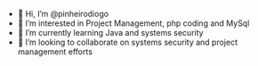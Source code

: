 - 👋 Hi, I’m @pinheirodiogo
- 👀 I’m interested in Project Management, php coding and MySql
- 🌱 I’m currently learning Java and systems security
- 💞️ I’m looking to collaborate on systems security and project management efforts

<!---
pinheirodiogo/pinheirodiogo is a ✨ special ✨ repository because its `README.md` (this file) appears on your GitHub profile.
You can click the Preview link to take a look at your changes.
--->
